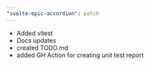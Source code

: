 ```yaml
---
"svelte-epic-accordion": patch
---
```


- Added vitest
- Docs updates
- created TODO.md
- added GH Action for creating unit test report

